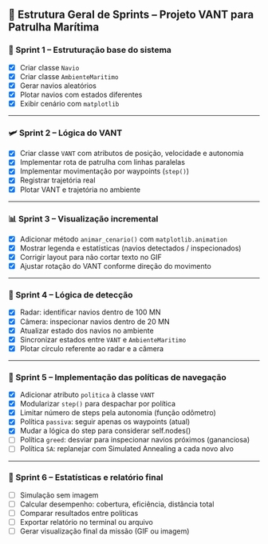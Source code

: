 ## 🚀 Estrutura Geral de Sprints – Projeto VANT para Patrulha Marítima

### 🧭 Sprint 1 – Estruturação base do sistema
- [x] Criar classe `Navio`
- [x] Criar classe `AmbienteMaritimo`
- [x] Gerar navios aleatórios
- [x] Plotar navios com estados diferentes
- [x] Exibir cenário com `matplotlib`

---

### 🛩 Sprint 2 – Lógica do VANT
- [x] Criar classe `VANT` com atributos de posição, velocidade e autonomia
- [x] Implementar rota de patrulha com linhas paralelas
- [x] Implementar movimentação por waypoints (`step()`)
- [x] Registrar trajetória real
- [x] Plotar VANT e trajetória no ambiente

---

### 📊 Sprint 3 – Visualização incremental
- [x] Adicionar método `animar_cenario()` com `matplotlib.animation`
- [x] Mostrar legenda e estatísticas (navios detectados / inspecionados)
- [x] Corrigir layout para não cortar texto no GIF
- [x] Ajustar rotação do VANT conforme direção do movimento

---

### 🧠 Sprint 4 – Lógica de detecção
- [x] Radar: identificar navios dentro de 100 MN
- [x] Câmera: inspecionar navios dentro de 20 MN
- [x] Atualizar estado dos navios no ambiente
- [x] Sincronizar estados entre `VANT` e `AmbienteMaritimo`
- [x] Plotar círculo referente ao radar e a câmera

---

### 🧭 Sprint 5 – Implementação das políticas de navegação
- [x] Adicionar atributo `politica` à classe `VANT`
- [x] Modularizar `step()` para despachar por política
- [x] Limitar número de steps pela autonomia (função odômetro)
- [x] Política `passiva`: seguir apenas os waypoints (atual)
- [x] Mudar a lógica do step para considerar self.nodes()
- [ ] Política `greed`: desviar para inspecionar navios próximos (gananciosa)
- [ ] Política `SA`: replanejar com Simulated Annealing a cada novo alvo

---

### 🧪 Sprint 6 – Estatísticas e relatório final
- [ ] Simulação sem imagem
- [ ] Calcular desempenho: cobertura, eficiência, distância total
- [ ] Comparar resultados entre políticas
- [ ] Exportar relatório no terminal ou arquivo
- [ ] Gerar visualização final da missão (GIF ou imagem)
